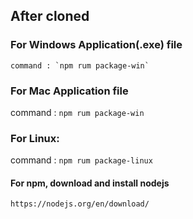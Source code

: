 ## After cloned

  ### For Windows Application(.exe) file
    command : `npm rum package-win`
  ### For Mac Application file
  command : `npm rum package-win`
  ### For Linux:
  command : `npm rum package-linux`

  #### For npm, download and install nodejs
    https://nodejs.org/en/download/
